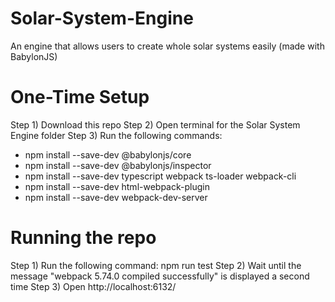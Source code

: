 # Solar-System-Engine
An engine that allows users to create whole solar systems easily (made with BabylonJS)

# One-Time Setup
Step 1) Download this repo
Step 2) Open terminal for the Solar System Engine folder
Step 3) Run the following commands:
- npm install --save-dev @babylonjs/core
- npm install --save-dev @babylonjs/inspector
- npm install --save-dev typescript webpack ts-loader webpack-cli
- npm install --save-dev html-webpack-plugin
- npm install --save-dev webpack-dev-server

# Running the repo
Step 1) Run the following command: npm run test
Step 2) Wait until the message "webpack 5.74.0 compiled successfully" is displayed a second time
Step 3) Open http://localhost:6132/
